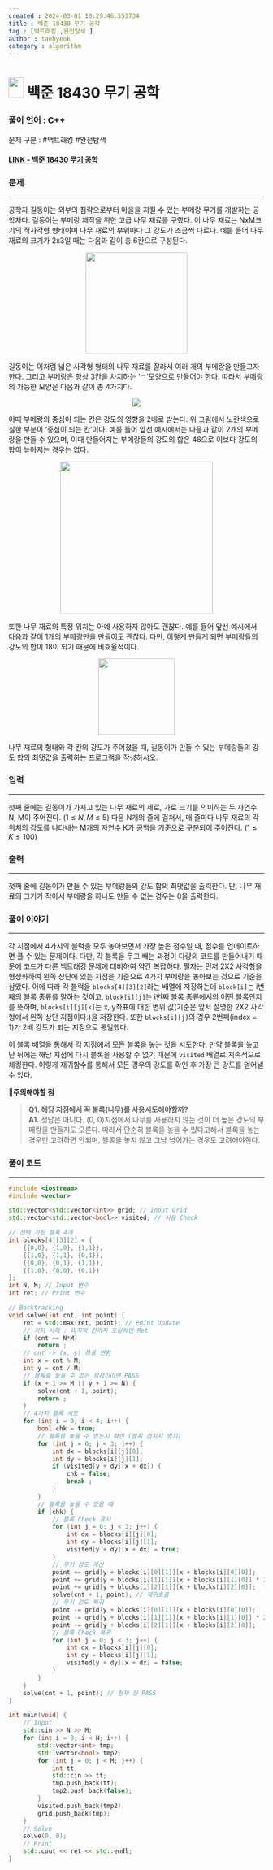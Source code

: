 ```yaml
---
created : 2024-03-01 10:29:46.553734
title : 백준 18430 무기 공학
tag : [백트래킹 ,완전탐색 ]
author : taehyeok
category : algorithm
---
```

# <img src="https://d2gd6pc034wcta.cloudfront.net/tier/12.svg" width="30" height="40"> 백준 18430 무기 공학

### 풀이 언어 : C++

문제 구분 : #백트래킹 #완전탐색 
#### [LINK - 백준 18430 무기 공학](https://www.acmicpc.net/problem/18430)

### 문제

<hr>


공학자 길동이는 외부의 침략으로부터 마을을 지킬 수 있는 부메랑 무기를 개발하는 공학자다. 길동이는 부메랑 제작을 위한 고급 나무 재료를 구했다. 이 나무 재료는 NxM크기의 직사각형 형태이며 나무 재료의 부위마다 그 강도가 조금씩 다르다. 예를 들어 나무 재료의 크기가 2x3일 때는 다음과 같이 총 6칸으로 구성된다.

<center><img src="https://upload.acmicpc.net/3208f921-d909-4eb9-b835-168a536d9486/-/preview/" width="200"></center>

길동이는 이처럼 넓은 사각형 형태의 나무 재료를 잘라서 여러 개의 부메랑을 만들고자 한다. 그리고 부메랑은 항상 3칸을 차지하는 ‘ㄱ’모양으로 만들어야 한다. 따라서 부메랑의 가능한 모양은 다음과 같이 총 4가지다.

<center><img src="https://upload.acmicpc.net/7de86638-70db-46fd-af85-c412840b167a/-/preview/"></center>

이때 부메랑의 중심이 되는 칸은 강도의 영향을 2배로 받는다. 위 그림에서 노란색으로 칠한 부분이 ‘중심이 되는 칸’이다. 예를 들어 앞선 예시에서는 다음과 같이 2개의 부메랑을 만들 수 있으며, 이때 만들어지는 부메랑들의 강도의 합은 46으로 이보다 강도의 합이 높아지는 경우는 없다.

<center><img src="https://upload.acmicpc.net/4ac5c361-e4fb-478f-a942-db508cd7a1e5/-/preview/" width="300"></center>

또한 나무 재료의 특정 위치는 아예 사용하지 않아도 괜찮다. 예를 들어 앞선 예시에서 다음과 같이 1개의 부메랑만을 만들어도 괜찮다. 다만, 이렇게 만들게 되면 부메랑들의 강도의 합이 18이 되기 때문에 비효율적이다.


<center><img src="https://upload.acmicpc.net/bc05a2e2-d06c-4905-80f4-809ec99a74ca/-/preview/" width="150"></center>

나무 재료의 형태와 각 칸의 강도가 주어졌을 때, 길동이가 만들 수 있는 부메랑들의 강도 합의 최댓값을 출력하는 프로그램을 작성하시오.
### 입력

<hr>


첫째 줄에는 길동이가 가지고 있는 나무 재료의 세로, 가로 크기를 의미하는 두 자연수 N, M이 주어진다. $(1 ≤ N, M ≤ 5)$ 다음 N개의 줄에 걸쳐서, 매 줄마다 나무 재료의 각 위치의 강도를 나타내는 M개의 자연수 K가 공백을 기준으로 구분되어 주어진다. $(1 ≤ K ≤ 100)$
### 출력

<hr>


첫째 줄에 길동이가 만들 수 있는 부메랑들의 강도 합의 최댓값을 출력한다. 단, 나무 재료의 크기가 작아서 부메랑을 하나도 만들 수 없는 경우는 0을 출력한다.
### 풀이 이야기

<hr>


각 지점에서 4가지의 블럭을 모두 놓아보면서 가장 높은 점수일 때, 점수를 업데이트하면 풀 수 있는 문제이다. 다만, 각 블록을 두고 빼는 과정이 다량의 코드를 만들어내기 때문에 코드가 다른 백트래킹 문제에 대비하여 약간 복잡하다. 필자는 먼저 2X2 사각형을 형상화하여 왼쪽 상단에 있는 지점을 기준으로 4가지 부메랑을 놓아보는 것으로 기준을 삼았다. 이에 따라 각 블럭을 `blocks[4][3][2]`라는 배열에 저장하는데 `block[i]`는 i번째의 블록 종류를 말하는 것이고, `block[i][j]`는 i번째 블록 종류에서의 어떤 블록인지를 뜻하며, `blocks[i][j][k]`는 x, y좌표에 대한 변위 값(기준은 앞서 설명한 2X2 사각형에서 왼쪽 상단 지점이다.)을 저장한다. 또한 `blocks[i][j]`의 경우 2번째(index = 1)가 2배 강도가 되는 지점으로 통일했다.

이 블록 배열을 통해서 각 지점에서 모든 블록을 놓는 것을 시도한다. 만약 블록을 놓고 난 뒤에는 해당 지점에 다시 블록을 사용할 수 없기 때문에 `visited` 배열로 지속적으로 체킹한다. 이렇게 재귀함수를 통해서 모든 경우의 강도를 확인 후 가장 큰 강도를 얻어낼 수 있다.

**🚨주의해야할 점**
>**Q1. 해당 지점에서 꼭 블록(나무)를 사용시도해야할까?**  
>**A1.** 정답은 아니다. (0, 0)지점에서 나무를 사용하지 않는 것이 더 높은 강도의 부메랑을 만들지도 모른다. 따라서 단순히 블록을 놓을 수 있다고해서 블록을 놓는 경우만 고려하면 안되며, 블록을 놓지 않고 그냥 넘어가는 경우도 고려해야한다.
### 풀이 코드

<hr>


``` c++
#include <iostream>
#include <vector>

std::vector<std::vector<int>> grid; // Input Grid
std::vector<std::vector<bool>> visited; // 사용 Check

// 선택 가능 블록 4개
int blocks[4][3][2] = {
	{{0,0}, {1,0}, {1,1}},
	{{1,0}, {1,1}, {0,1}},
	{{0,0}, {0,1}, {1,1}},
	{{1,0}, {0,0}, {0,1}}
};
int N, M; // Input 변수
int ret; // Print 변수

// Backtracking
void solve(int cnt, int point) {
	ret = std::max(ret, point); // Point Update
	// 기저 사례 : 마지막 칸까지 도달하면 Ret
	if (cnt == N*M)
		return ;
	// cnt -> (x, y) 좌표 변환
	int x = cnt % M;
	int y = cnt / M;
	// 블록을 놓을 수 없는 지점이라면 PASS
	if (x + 1 >= M || y + 1 >= N) {
		solve(cnt + 1, point);
		return ;
	}
	// 4가지 블록 시도
	for (int i = 0; i < 4; i++) {
		bool chk = true;
		// 블록을 놓을 수 있는지 확인 (블록 겹치지 방지)
		for (int j = 0; j < 3; j++) {
			int dx = blocks[i][j][0];
			int dy = blocks[i][j][1];
			if (visited[y + dy][x + dx]) {
				chk = false;
				break ;
			}
		}
		// 블록을 놓을 수 있을 때
		if (chk) {
			// 블록 Check 표시
			for (int j = 0; j < 3; j++) {
				int dx = blocks[i][j][0];
				int dy = blocks[i][j][1];
				visited[y + dy][x + dx] = true;
			}
			// 무기 강도 계산
			point += grid[y + blocks[i][0][1]][x + blocks[i][0][0]];
			point += grid[y + blocks[i][1][1]][x + blocks[i][1][0]] * 2;
			point += grid[y + blocks[i][2][1]][x + blocks[i][2][0]];
			solve(cnt + 1, point); // 재귀호출
			// 무기 강도 복귀
			point -= grid[y + blocks[i][0][1]][x + blocks[i][0][0]];
			point -= grid[y + blocks[i][1][1]][x + blocks[i][1][0]] * 2;
			point -= grid[y + blocks[i][2][1]][x + blocks[i][2][0]];
			// 블록 Check 복귀
			for (int j = 0; j < 3; j++) {
				int dx = blocks[i][j][0];
				int dy = blocks[i][j][1];
				visited[y + dy][x + dx] = false;
			}
		}
	}
	solve(cnt + 1, point); // 현재 칸 PASS
} 

int main(void) {
	// Input
	std::cin >> N >> M;
	for (int i = 0; i < N; i++) {
		std::vector<int> tmp;
		std::vector<bool> tmp2;
		for (int j = 0; j < M; j++) {
			int tt;
			std::cin >> tt;
			tmp.push_back(tt);
			tmp2.push_back(false);
		}
		visited.push_back(tmp2);
		grid.push_back(tmp);
	}
	// Solve
	solve(0, 0);
	// Print
	std::cout << ret << std::endl;
}
```


